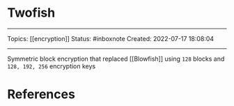 # Twofish
---
Topics: [[encryption]]
Status: #inboxnote
Created: 2022-07-17 18:08:04

---

Symmetric block encryption that replaced [[Blowfish]] using `128` blocks and `128, 192, 256` encryption keys

# References
